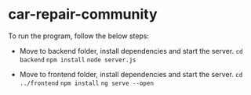 # car-repair-community

To run the program, follow the below steps:

* Move to backend folder, install dependencies and start the server.
`cd backend`
`npm install`
`node server.js`

* Move to frontend folder, install dependencies and start the server.
`cd ../frontend`
`npm install`
`ng serve --open`
